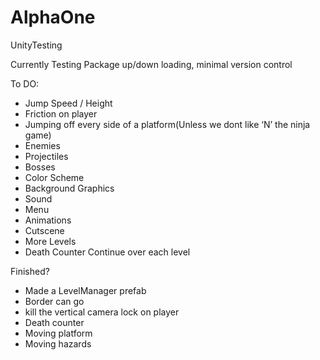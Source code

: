 # AlphaOne
UnityTesting

Currently Testing Package up/down loading,  minimal version control

To DO:


 - Jump Speed / Height
 - Friction on player
 - Jumping off every side of a platform(Unless we dont like ‘N’ the ninja game)
 - Enemies
 - Projectiles
 - Bosses
 - Color Scheme 
 - Background Graphics
 - Sound
 - Menu
 - Animations
 - Cutscene
 - More Levels
 - Death Counter Continue over each level

Finished?

 - Made a LevelManager prefab
 - Border can go
 - kill the vertical camera lock on player
 - Death counter
 - Moving platform
 - Moving hazards


